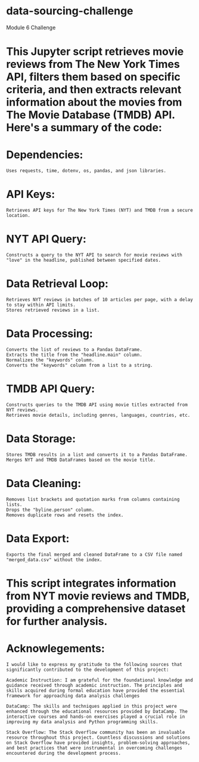 # data-sourcing-challenge
Module 6 Challenge

# This Jupyter script retrieves movie reviews from The New York Times API, filters them based on specific criteria, and then extracts relevant information about the movies from The Movie Database (TMDB) API. Here's a summary of the code:

# Dependencies:

    Uses requests, time, dotenv, os, pandas, and json libraries.

# API Keys:

    Retrieves API keys for The New York Times (NYT) and TMDB from a secure location.

# NYT API Query:

    Constructs a query to the NYT API to search for movie reviews with "love" in the headline, published between specified dates.

# Data Retrieval Loop:

    Retrieves NYT reviews in batches of 10 articles per page, with a delay to stay within API limits.
    Stores retrieved reviews in a list.

# Data Processing:

    Converts the list of reviews to a Pandas DataFrame.
    Extracts the title from the "headline.main" column.
    Normalizes the "keywords" column.
    Converts the "keywords" column from a list to a string.

# TMDB API Query:

    Constructs queries to the TMDB API using movie titles extracted from NYT reviews.
    Retrieves movie details, including genres, languages, countries, etc.

# Data Storage:

    Stores TMDB results in a list and converts it to a Pandas DataFrame.
    Merges NYT and TMDB DataFrames based on the movie title.

# Data Cleaning:

    Removes list brackets and quotation marks from columns containing lists.
    Drops the "byline.person" column.
    Removes duplicate rows and resets the index.

# Data Export:

    Exports the final merged and cleaned DataFrame to a CSV file named "merged_data.csv" without the index.

# This script integrates information from NYT movie reviews and TMDB, providing a comprehensive dataset for further analysis.

# Acknowlegements:

    I would like to express my gratitude to the following sources that significantly contributed to the development of this project:

    Academic Instruction: I am grateful for the foundational knowledge and guidance received through academic instruction. The principles and skills acquired during formal education have provided the essential framework for approaching data analysis challenges

    DataCamp: The skills and techniques applied in this project were enhanced through the educational resources provided by DataCamp. The interactive courses and hands-on exercises played a crucial role in improving my data analysis and Python programming skills.

    Stack Overflow: The Stack Overflow community has been an invaluable resource throughout this project. Countless discussions and solutions on Stack Overflow have provided insights, problem-solving approaches, and best practices that were instrumental in overcoming challenges encountered during the development process.
